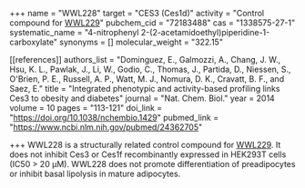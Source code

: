 +++
name = "WWL228"
target = "CES3 (Ces1d)"
activity = "Control compound for <a href='#wwl229' class='js-scroll-trigger'>WWL229</a>"
pubchem_cid = "72183488"
cas = "1338575-27-1"
systematic_name = "4-nitrophenyl 2-(2-acetamidoethyl)piperidine-1-carboxylate"
synonyms = []
molecular_weight = "322.15"


[[references]]
authors_list = "Dominguez, E., Galmozzi, A., Chang, J. W., Hsu, K. L., Pawlak, J., Li, W., Godio, C., Thomas, J., Partida, D., Niessen, S., O'Brien, P. E., Russell, A. P., Watt, M. J., Nomura, D. K., Cravatt, B. F., and Saez, E."
title = "Integrated phenotypic and activity-based profiling links Ces3 to obesity and diabetes"
journal = "Nat. Chem. Biol."
year = 2014
volume = 10
pages = "113-121"
doi_link = "https://doi.org/10.1038/nchembio.1429"
pubmed_link = "https://www.ncbi.nlm.nih.gov/pubmed/24362705"

+++
WWL228 is a structurally related control compound for <a href="#wwl229" class="js-scroll-trigger">WWL229</a>. It does not inhibit Ces3 or Ces1f recombinantly expressed in HEK293T cells (IC50 &gt; 20 μM). WWL228 does not promote differentiation of preadipocytes or inhibit basal lipolysis in mature adipocytes.
